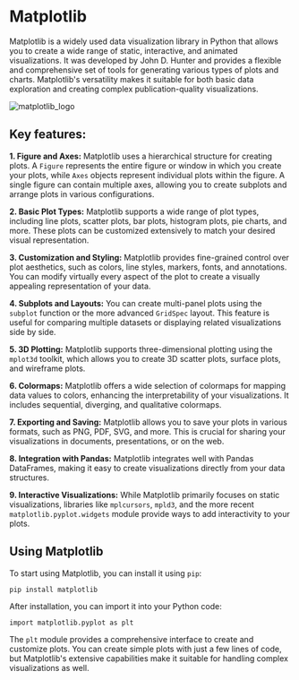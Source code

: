 # Matplotlib

Matplotlib is a widely used data visualization library in Python that allows you to create a wide range of static, interactive, and animated visualizations. It was developed by John D. Hunter and provides a flexible and comprehensive set of tools for generating various types of plots and charts. Matplotlib's versatility makes it suitable for both basic data exploration and creating complex publication-quality visualizations.

![matplotlib_logo](https://matplotlib.org/3.1.1/_static/logo2_compressed.svg)

## Key features:

**1. Figure and Axes:** Matplotlib uses a hierarchical structure for creating plots. A `Figure` represents the entire figure or window in which you create your plots, while `Axes` objects represent individual plots within the figure. A single figure can contain multiple axes, allowing you to create subplots and arrange plots in various configurations.

**2. Basic Plot Types:** Matplotlib supports a wide range of plot types, including line plots, scatter plots, bar plots, histogram plots, pie charts, and more. These plots can be customized extensively to match your desired visual representation.

**3. Customization and Styling:** Matplotlib provides fine-grained control over plot aesthetics, such as colors, line styles, markers, fonts, and annotations. You can modify virtually every aspect of the plot to create a visually appealing representation of your data.

**4. Subplots and Layouts:** You can create multi-panel plots using the `subplot` function or the more advanced `GridSpec` layout. This feature is useful for comparing multiple datasets or displaying related visualizations side by side.

**5. 3D Plotting:** Matplotlib supports three-dimensional plotting using the `mplot3d` toolkit, which allows you to create 3D scatter plots, surface plots, and wireframe plots.

**6. Colormaps:** Matplotlib offers a wide selection of colormaps for mapping data values to colors, enhancing the interpretability of your visualizations. It includes sequential, diverging, and qualitative colormaps.

**7. Exporting and Saving:** Matplotlib allows you to save your plots in various formats, such as PNG, PDF, SVG, and more. This is crucial for sharing your visualizations in documents, presentations, or on the web.

**8. Integration with Pandas:** Matplotlib integrates well with Pandas DataFrames, making it easy to create visualizations directly from your data structures.

**9. Interactive Visualizations:** While Matplotlib primarily focuses on static visualizations, libraries like `mplcursors`, `mpld3`, and the more recent `matplotlib.pyplot.widgets` module provide ways to add interactivity to your plots.

## Using Matplotlib

To start using Matplotlib, you can install it using `pip`:

```pip install matplotlib```

After installation, you can import it into your Python code:

```import matplotlib.pyplot as plt```

The `plt` module provides a comprehensive interface to create and customize plots. You can create simple plots with just a few lines of code, but Matplotlib's extensive capabilities make it suitable for handling complex visualizations as well.
